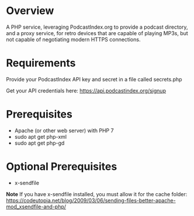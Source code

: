 # Overview

A PHP service, leveraging PodcastIndex.org to provide a podcast directory, and a proxy service, for retro devices that are capable of playing MP3s, but not capable of negotiating modern HTTPS connections.

# Requirements

Provide your PodcastIndex API key and secret in a file called secrets.php

Get your API credentials here: https://api.podcastindex.org/signup

# Prerequisites

* Apache (or other web server) with PHP 7
* sudo apt get php-xml
* sudo apt get php-gd

# Optional Prerequisites

* x-sendfile

**Note** If you have x-sendfile installed, you must allow it for the cache folder: https://codeutopia.net/blog/2009/03/06/sending-files-better-apache-mod_xsendfile-and-php/